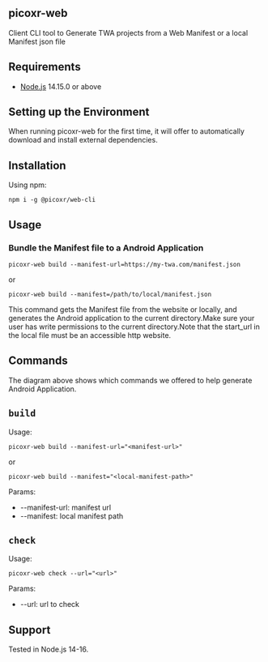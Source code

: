 ## picoxr-web
Client CLI tool to Generate TWA projects from a Web Manifest or a local Manifest json file
## Requirements
- [Node.js](https://nodejs.org/en/) 14.15.0 or above
## Setting up the Environment
When running picoxr-web for the first time, it will offer to automatically download and install
external dependencies.
## Installation
Using npm:
```shell
npm i -g @picoxr/web-cli
```
## Usage
### Bundle the Manifest file to a Android Application
```shell
picoxr-web build --manifest-url=https://my-twa.com/manifest.json
```
or
```shell
picoxr-web build --manifest=/path/to/local/manifest.json
```
This command gets the Manifest file from the website or locally, and generates the Android application to the current directory.Make sure your user has write permissions to the current directory.Note that the start_url in the local file must be an accessible http website.
## Commands
The diagram above shows which commands we offered to help generate Android Application.
## `build`
Usage:
```
picoxr-web build --manifest-url="<manifest-url>"
```
or 
```
picoxr-web build --manifest="<local-manifest-path>"
```
Params:
- --manifest-url: manifest url
- --manifest: local manifest path
## `check`
Usage:
```
picoxr-web check --url="<url>"
```
Params:
- --url: url to check
## Support
Tested in  Node.js 14-16.